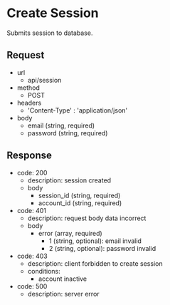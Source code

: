 # Create Session
Submits session to database.

## Request
- url
  - api/session
- method
  - POST
- headers
  - 'Content-Type' : 'application/json'
- body
  - email (string, required)
  - password (string, required)

## Response
- code: 200
  - description: session created
  - body
    - session_id (string, required)
    - account_id (string, required)
- code: 401
  - description: request body data incorrect
  - body
    - error (array, required)
      - 1 (string, optional): email invalid
      - 2 (string, optional): password invalid
- code: 403
  - description: client forbidden to create session
  - conditions:
    - account inactive
- code: 500
  - description: server error

